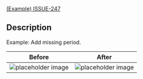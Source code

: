 [(Example) ISSUE-247](https://github.com/qubcaving/qubcaving.github.io)

## Description

Example: Add missing period.

Before | After
--- | ---
![placeholder image](https://picsum.photos/200/300) | ![placeholder image](https://picsum.photos/200)

